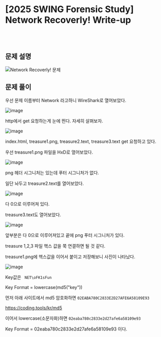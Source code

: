<!DOCTYPE html>
<html>
<head>
        <link rel="stylesheet" type="text/css" href="sytle.css">
</head>
<body>
        <h1>[2025 SWING Forensic Study] Network Recoverly! Write-up</h1>
</body>
<br>
<br>
</html>

문제 설명
--
![Network Recoverly! 문제](https://github.com/user-attachments/assets/ad4ccecf-ec55-4c3d-9572-b3ab4051c1a7)

문제 풀이
--
우선 문제 이름부터 Network 라고하니 WireShark로 열어보았다.

![image](https://github.com/user-attachments/assets/aaf7c3fb-9691-4c3b-b234-c07589ae3ab7)

http에서 get 요청하는게 눈에 띈다. 자세히 살펴보자.

![image](https://github.com/user-attachments/assets/e065324f-7f8f-4939-8ed9-6cc28320f0de)

index.html, treasure1.png, treasure2.text, treasure3.text get 요청하고 있다. 

우선 treasure1.png 파일을 HxD로 열어보았다.

![image](https://github.com/user-attachments/assets/372ef52f-bfcb-4d17-9e82-298e3f8670b0)

png 헤더 시그니처는 있는데 푸터 시그니처가 없다.

일단 놔두고 treasure2.text를 열어보았다.

![image](https://github.com/user-attachments/assets/33d372ed-2ee4-432f-b24f-132467c26290)

다 0으로 이루어져 있다.

treasure3.text도 열어보았다.

![image](https://github.com/user-attachments/assets/fea2b9f1-8ee4-4df6-867f-b12579aefb27)

앞부분은 다 0으로 이루어져있고 끝에 png 푸터 시그니처가 있다. 

treasure 1,2,3 파일 핵스 값을 쭉 연결하면 될 것 같다.

treasure1.png에 헥스값을 이어서 붙이고 저장해보니 사진이 나타났다.

![image](https://github.com/user-attachments/assets/d6bc6c51-698d-44e2-9d8c-a13651e5334a)

Key값은 ``` NET\oFK1sFun```

Key Format = lowercase(md5("key"))

먼저 아래 사이트에서 md5 암호화하면 ```02EABA780C2833E2D27AFE6A58109E93```

https://coding.tools/kr/md5

이어서 lowercase(소문자화)하면 ```02eaba780c2833e2d27afe6a58109e93```

Key Format = 02eaba780c2833e2d27afe6a58109e93 이다.
